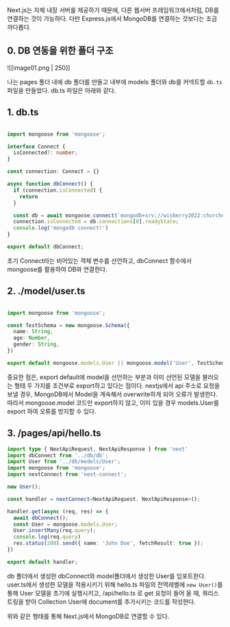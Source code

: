 
Next.js는 자체 내장 서버를 제공하기 때문에, 다른 웹서버 프레임워크에서처럼, DB를 연결하는 것이 가능하다.  다만 Express.js에서 MongoDB를 연결하는 것보다는 조금 까다롭다.


## 0. DB 연동을 위한 폴더 구조

![[image01.png | 250]]

나는 pages 폴더 내에 db 폴더를 만들고 내부에 models 폴더와 db를 커넥트할 `db.ts` 파일을 만들었다. db.ts 파일은 아래와 같다.


## 1. db.ts 

```typescript

import mongoose from 'mongoose';

interface Connect {
  isConnected?: number;
}

const connection: Connect = {}

async function dbConnect() {
  if (connection.isConnected) {
    return
  }

  const db = await mongoose.connect(`mongodb+srv://wisberry2022:chvrches409@cluster0.8xydiec.mongodb.net/TypeStudy?retryWrites=true&w=majority`)
  connection.isConnected = db.connections[0].readyState;
  console.log('mongodb connect!')
}

export default dbConnect;
```

초기 Connect라는 비어있는 객체 변수를 선언하고, dbConnect 함수에서 mongoose를 활용하여 DB와 연결한다.


## 2. ./model/user.ts

```typescript

import mongoose from 'mongoose';

const TestSchema = new mongoose.Schema({
  name: String,
  age: Number,
  gender: String,
})

export default mongoose.models.User || mongoose.model('User', TestSchema, 'User');

```

중요한 점은, export default에 model을 선언하는 부분과 이미 선언된 모델을 불러오는 형태 두 가지를 조건부로 export하고 있다는 점이다.  nextjs에서 api 주소로 요청을 보낼 경우, MongoDB에서 Model을 계속해서 overwrite하게 되어 오류가 발생한다. 따라서 mongoose.model 코드만 export하지 않고, 이미 있을 경우 models.User를 export 하여 오류를 방지할 수 있다.


## 3. /pages/api/hello.ts

```typescript
import type { NextApiRequest, NextApiResponse } from 'next'
import dbConnect from '../db/db';
import User from '../db/models/User';
import mongoose from 'mongoose';
import nextConnect from 'next-connect';

new User();

const handler = nextConnect<NextApiRequest, NextApiResponse>();

handler.get(async (req, res) => {
  await dbConnect();
  const User = mongoose.models.User;
  User.insertMany(req.query);
  console.log(req.query)
  res.status(200).send({ name: 'John Doe', fetchResult: true });
})

export default handler;

```

db 폴더에서 생성한 dbConnect와 model폴더에서 생성한 User를 임포트한다. user.ts에서 생성한 모델을 적용시키기 위해 hello.ts 파일의 전역레벨에 `new User()`를 통해 User 모델을 초기에 실행시키고, /api/hello.ts 로 get 요청이 들어 올 때, 쿼리스트링을 받아 Collection User에 document를 추가시키는 코드를 작성한다.

위와 같은 형태를 통해 Next.js에서 MongoDB로 연결할 수 있다.